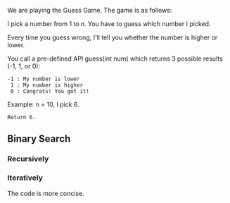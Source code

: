 We are playing the Guess Game. The game is as follows:

I pick a number from 1 to n. You have to guess which number I picked.

Every time you guess wrong, I'll tell you whether the number is higher or lower.

You call a pre-defined API guess(int num) which returns 3 possible results (-1, 1, or 0):

	-1 : My number is lower
	 1 : My number is higher
	 0 : Congrats! You got it!
Example:
	n = 10, I pick 6.

	Return 6.

## Binary Search

### Recursively

### Iteratively

The code is more concise.